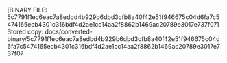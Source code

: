 [BINARY FILE: 5c7791f1ec6eac7a8edbd4b929b6dbd3cfb8a40f42e51f946675c04d6fa7c5474165ecb4301c316bdf4d2ae1cc14aa2f8862b1469ac20789e3017e737f07]
Stored copy: docs/converted-binary/5c7791f1ec6eac7a8edbd4b929b6dbd3cfb8a40f42e51f946675c04d6fa7c5474165ecb4301c316bdf4d2ae1cc14aa2f8862b1469ac20789e3017e737f07
